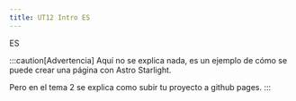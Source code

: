 ```yaml
---
title: UT12 Intro ES
---
```


ES


:::caution[Advertencia]
Aquí no se explica nada, es un ejemplo de cómo se puede crear una página con Astro Starlight.

Pero en el tema 2 se explica como subir tu proyecto a github pages.
:::